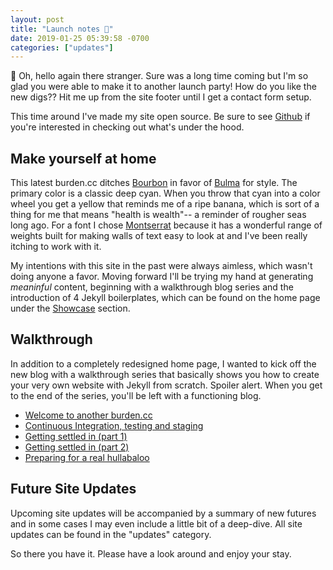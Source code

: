 ```yaml
---
layout: post
title: "Launch notes 🎉"
date: 2019-01-25 05:39:58 -0700
categories: ["updates"]
---
```


👋 Oh, hello again there stranger. Sure was a long time coming but I'm so glad you were able to make it to another launch party! How do you like the new digs?? Hit me up from the site footer until I get a contact form setup.

This time around I've made my site open source. Be sure to see [Github](https://github.com/burden/burdendotcc) if you're interested in checking out what's under the hood.

## Make yourself at home

This latest burden.cc ditches [Bourbon](https://bourbon.io) in favor of [Bulma](https://bulma.io) for style. The primary color is a classic deep cyan. When you throw that cyan into a color wheel you get a yellow that reminds me of a ripe banana, which is sort of a thing for me that means "health is wealth"-- a reminder of rougher seas long ago. For a font I chose [Montserrat](https://github.com/JulietaUla/Montserrat) because it has a wonderful range of weights built for making walls of text easy to look at and I've been really itching to work with it.

My intentions with this site in the past were always aimless, which wasn't doing anyone a favor. Moving forward I'll be trying my hand at generating _meaninful_ content, beginning with a walkthrough blog series and the introduction of 4 Jekyll boilerplates, which can be found on the home page under the [Showcase](/#showcase) section. 

## Walkthrough

In addition to a completely redesigned home page, I wanted to kick off the new blog with a walkthrough series that basically shows you how to create your very own website with Jekyll from scratch. Spoiler alert. When you get to the end of the series, you'll be left with a functioning blog.

- [Welcome to another burden.cc](/blog/updates/welcome)
- [Continuous Integration, testing and staging](/blog/updates/stage)
- [Getting settled in (part 1)](/blog/updates/customize-pt1)
- [Getting settled in (part 2)](/blog/updates/customize-pt2)
- [Preparing for a real hullabaloo](/blog/updates/a-real-hullabaloo)

## Future Site Updates

Upcoming site updates will be accompanied by a summary of new futures and in some cases I may even include a little bit of a deep-dive. All site updates can be found in the "updates" category.

So there you have it. Please have a look around and enjoy your stay.
